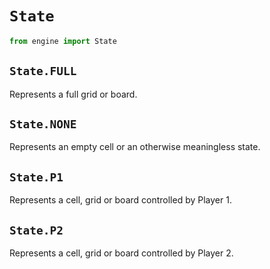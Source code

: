 # `State`
```python
from engine import State
```

## `State.FULL`
Represents a full grid or board.

## `State.NONE`
Represents an empty cell or an otherwise meaningless state.

## `State.P1`
Represents a cell, grid or board controlled by Player 1.

## `State.P2`
Represents a cell, grid or board controlled by Player 2.
